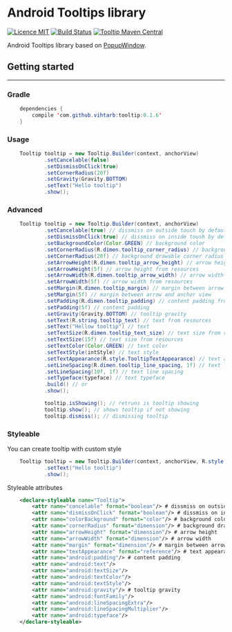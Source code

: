 # Android Tooltips library #

[![Licence MIT](https://img.shields.io/badge/licence-MIT-blue.svg)](https://bitbucket.org/ViHtarb/tooltip/src/ccb911a31d9749e3e607cdfd93c6485dcdde056d/LICENSE?at=master&fileviewer=file-view-default)
[![Build Status](https://travis-ci.org/ViHtarb/Tooltip.svg?branch=master)](https://travis-ci.org/ViHtarb/Tooltip)
[![Tooltip Maven Central](https://img.shields.io/badge/Tooltip%20Maven%20Central-0.1.6-brightgreen.svg?style=flat)](http://search.maven.org/#search%7Cga%7C1%7Cg%3A%22com.github.vihtarb%22)

Android Tooltips library based on [PopupWindow](http://developer.android.com/intl/pt-br/reference/android/widget/PopupWindow.html).

## Getting started ##
-----------------------
### Gradle ###
```java
    dependencies {
        compile 'com.github.vihtarb:tooltip:0.1.6'
    }
```
### Usage ###
```java
    Tooltip tooltip = new Tooltip.Builder(context, anchorView)
            .setCancelable(false)
            .setDismissOnClick(true)
            .setCornerRadius(20f)
            .setGravity(Gravity.BOTTOM)
            .setText("Hello tooltip")
            .show();
```
### Advanced ###
```java
    Tooltip tooltip = new Tooltip.Builder(context, anchorView)
            .setCancelable(true) // dissmiss on outside touch by default false
            .setDismissOnClick(true) // dissmiss on inside toush by default false
            .setBackgroundColor(Color.GREEN) // background color
            .setCornerRadius(R.dimen.tooltip_corner_radius) // background drawable corner radius from resources
            .setCornerRadius(20f) // background drawable corner radius
            .setArrowHeight(R.dimen.tooltip_arrow_height) // arrow height from resources
            .setArrowHeight(5f) // arrow height from resources
            .setArrowWidth(R.dimen.tooltip_arrow_width) // arrow width from resources
            .setArrowWidth(5f) // arrow width from resources
            .setMargin(R.dimen.tooltip_margin) // margin between arrow and anchor view from resources
            .setMargin(5f) // margin between arrow and anchor view
            .setPadding(R.dimen.tooltip_padding) // content padding from resources
            .setPadding(5f) // content padding
            .setGravity(Gravity.BOTTOM) // tooltip gravity
            .setText(R.string.tooltip_text) // text from resources
            .setText("Hellow tooltip") // text
            .setTextSize(R.dimen.tooltip_text_size) // text size from resources
            .setTextSize(15f) // text size from resources
            .setTextColor(Color.GREEN) // text color
            .setTextStyle(intStyle) // text style
            .setTextAppearance(R.style.TooltipTextAppearance) // text appearance
            .setLineSpacing(R.dimen.tooltip_line_spacing, 1f) // text line spacing
            .setLineSpacing(10f, 1f) // text line spacing
            .setTypeface(typeface) // text typeface
            .build() // or
            .show();

            tooltip.isShowing(); // retruns is tooltip showing
            tooltip.show(); // shows tooltip if not showing
            tooltip.dismiss(); // dismissing tooltip
```
### Styleable ###
You can create tooltip with custom style
```java
    Tooltip tooltip = new Tooltip.Builder(context, anchorView, R.style.tooltip)
            .setText("Hello tooltip")
            .show();
```
Styleable attributes
```XML
    <declare-styleable name="Tooltip">
        <attr name="cancelable" format="boolean"/> # dissmiss on outside touch by default false
        <attr name="dismissOnClick" format="boolean"/> # dissmiss on inside toush by default false
        <attr name="colorBackground" format="color"/> # background color
        <attr name="cornerRadius" format="dimension"/> # background drawable corner radius
        <attr name="arrowHeight" format="dimension"/> # arrow height
        <attr name="arrowWidth" format="dimension"/> # arrow width
        <attr name="margin" format="dimension"/> # margin between arrow and anchor view
        <attr name="textAppearance" format="reference"/> # text appearance
        <attr name="android:padding"/> # content padding
        <attr name="android:text"/>
        <attr name="android:textSize"/>
        <attr name="android:textColor"/>
        <attr name="android:textStyle"/>
        <attr name="android:gravity"/> # tooltip gravity
        <attr name="android:fontFamily"/>
        <attr name="android:lineSpacingExtra"/>
        <attr name="android:lineSpacingMultiplier"/>
        <attr name="android:typeface"/>
    </declare-styleable>
```
